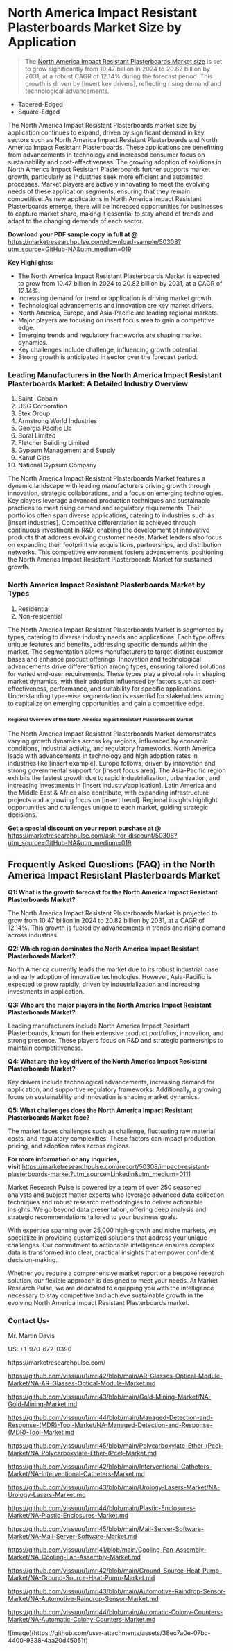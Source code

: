 <h1>North America Impact Resistant Plasterboards Market&nbsp;Size by Application</h1><blockquote><p>The <a href="https://marketresearchpulse.com/download-sample/50308?utm_source=GitHub-NA&amp;utm_medium=019">North America Impact Resistant Plasterboards Market size</a> is set to grow significantly from 10.47 billion in 2024 to 20.82 billion by 2031, at a robust CAGR of 12.14% during the forecast period. This growth is driven by [insert key drivers], reflecting rising demand and technological advancements.</p></blockquote><ul><li>Tapered-Edged <li> Square-Edged</li></ul><p>The North America Impact Resistant Plasterboards market size by application continues to expand, driven by significant demand in key sectors such as North America Impact Resistant Plasterboards and North America Impact Resistant Plasterboards. These applications are benefitting from advancements in technology and increased consumer focus on sustainability and cost-effectiveness. The growing adoption of solutions in North America Impact Resistant Plasterboards further supports market growth, particularly as industries seek more efficient and automated processes. Market players are actively innovating to meet the evolving needs of these application segments, ensuring that they remain competitive. As new applications in North America Impact Resistant Plasterboards emerge, there will be increased opportunities for businesses to capture market share, making it essential to stay ahead of trends and adapt to the changing demands of each sector.</p><p><strong>Download your PDF sample copy in full at @ </strong><a href="https://marketresearchpulse.com/download-sample/50308?utm_source=GitHub-NA&amp;utm_medium=019">https://marketresearchpulse.com/download-sample/50308?utm_source=GitHub-NA&amp;utm_medium=019</a></p><p><strong>Key Highlights: </strong></p><ul><li>The North America Impact Resistant Plasterboards Market is expected to grow from 10.47 billion in 2024 to 20.82 billion by 2031, at a CAGR of 12.14%.</li><li>Increasing demand for trend or application is driving market growth.</li><li>Technological advancements and innovation are key market drivers.</li><li>North America, Europe, and Asia-Pacific are leading regional markets.</li><li>Major players are focusing on insert focus area to gain a competitive edge.</li><li>Emerging trends and regulatory frameworks are shaping market dynamics.</li><li>Key challenges include challenge, influencing growth potential.</li><li>Strong growth is anticipated in sector over the forecast period.</li></ul><h3>Leading Manufacturers in the North America Impact Resistant Plasterboards Market: A Detailed Industry Overview</h3><ol><li>Saint- Gobain</li><li>USG Corporation</li><li>Etex Group</li><li>Armstrong World Industries</li><li>Georgia Pacific Llc</li><li>Boral Limited</li><li>Fletcher Building Limited</li><li>Gypsum Management and Supply</li><li>Kanuf Gips</li><li>National Gypsum Company</li></ol><div class="flex max-w-full flex-col flex-grow"><div class="min-h-8 text-message flex w-full flex-col items-end gap-2 whitespace-normal break-words [.text-message+&amp;]:mt-5" dir="auto" data-message-author-role="assistant" data-message-id="fd8432e4-4910-450d-b182-61b7bfb0a01f" data-message-model-slug="gpt-4o"><div class="flex w-full flex-col gap-1 empty:hidden first:pt-[3px]"><div class="markdown prose w-full break-words dark:prose-invert light"><p>The North America Impact Resistant Plasterboards Market features a dynamic landscape with leading manufacturers driving growth through innovation, strategic collaborations, and a focus on emerging technologies. Key players leverage advanced production techniques and sustainable practices to meet rising demand and regulatory requirements. Their portfolios often span diverse applications, catering to industries such as [insert industries]. Competitive differentiation is achieved through continuous investment in R&amp;D, enabling the development of innovative products that address evolving customer needs. Market leaders also focus on expanding their footprint via acquisitions, partnerships, and distribution networks. This competitive environment fosters advancements, positioning the North America Impact Resistant Plasterboards Market for sustained growth.</p></div></div></div></div><h3>North America Impact Resistant Plasterboards Market by Types</h3><ol><li>Residential <li> Non-residential</li></ol><div class="flex max-w-full flex-col flex-grow"><div class="min-h-8 text-message flex w-full flex-col items-end gap-2 whitespace-normal break-words [.text-message+&amp;]:mt-5" dir="auto" data-message-author-role="assistant" data-message-id="084470be-0bb7-4664-bddf-5156b4f41249" data-message-model-slug="gpt-4o-mini"><div class="flex w-full flex-col gap-1 empty:hidden first:pt-[3px]"><div class="markdown prose w-full break-words dark:prose-invert light"><p>The North America Impact Resistant Plasterboards Market is segmented by types, catering to diverse industry needs and applications. Each type offers unique features and benefits, addressing specific demands within the market. The segmentation allows manufacturers to target distinct customer bases and enhance product offerings. Innovation and technological advancements drive differentiation among types, ensuring tailored solutions for varied end-user requirements. These types play a pivotal role in shaping market dynamics, with their adoption influenced by factors such as cost-effectiveness, performance, and suitability for specific applications. Understanding type-wise segmentation is essential for stakeholders aiming to capitalize on emerging opportunities and gain a competitive edge.</p></div></div></div></div><h3><span style="font-size: 11px;">Regional Overview of the North America Impact Resistant Plasterboards Market</span></h3><div class="flex max-w-full flex-col flex-grow"><div class="min-h-8 text-message flex w-full flex-col items-end gap-2 whitespace-normal break-words [.text-message+&amp;]:mt-5" dir="auto" data-message-author-role="assistant" data-message-id="e9038762-ce64-4e30-91c9-9bd413514231" data-message-model-slug="gpt-4o-mini"><div class="flex w-full flex-col gap-1 empty:hidden first:pt-[3px]"><div class="markdown prose w-full break-words dark:prose-invert light"><p>The North America Impact Resistant Plasterboards Market demonstrates varying growth dynamics across key regions, influenced by economic conditions, industrial activity, and regulatory frameworks. North America leads with advancements in technology and high adoption rates in industries like [insert example]. Europe follows, driven by innovation and strong governmental support for [insert focus area]. The Asia-Pacific region exhibits the fastest growth due to rapid industrialization, urbanization, and increasing investments in [insert industry/application]. Latin America and the Middle East &amp; Africa also contribute, with expanding infrastructure projects and a growing focus on [insert trend]. Regional insights highlight opportunities and challenges unique to each market, guiding strategic decisions.</p></div></div></div></div><p><strong>Get a special discount on your report purchase at @ </strong><a href="https://marketresearchpulse.com/ask-for-discount/50308?utm_source=GitHub-NA&amp;utm_medium=019">https://marketresearchpulse.com/ask-for-discount/50308?utm_source=GitHub-NA&amp;utm_medium=019</a></p><h2>Frequently Asked Questions (FAQ) in the North America Impact Resistant Plasterboards Market</h2><p><strong>Q1: What is the growth forecast for the North America Impact Resistant Plasterboards Market?</strong></p><p>The North America Impact Resistant Plasterboards Market is projected to grow from 10.47 billion in 2024 to 20.82 billion by 2031, at a CAGR of 12.14%. This growth is fueled by advancements in trends and rising demand across industries.</p><p><strong>Q2: Which region dominates the North America Impact Resistant Plasterboards Market?</strong></p><p>North America currently leads the market due to its robust industrial base and early adoption of innovative technologies. However, Asia-Pacific is expected to grow rapidly, driven by industrialization and increasing investments in application.</p><p><strong>Q3: Who are the major players in the North America Impact Resistant Plasterboards Market?</strong></p><p>Leading manufacturers include North America Impact Resistant Plasterboards, known for their extensive product portfolios, innovation, and strong presence. These players focus on R&amp;D and strategic partnerships to maintain competitiveness.</p><p><strong>Q4: What are the key drivers of the North America Impact Resistant Plasterboards Market?</strong></p><p>Key drivers include technological advancements, increasing demand for application, and supportive regulatory frameworks. Additionally, a growing focus on sustainability and innovation is shaping market dynamics.</p><p><strong>Q5: What challenges does the North America Impact Resistant Plasterboards Market face?</strong></p><p>The market faces challenges such as challenge, fluctuating raw material costs, and regulatory complexities. These factors can impact production, pricing, and adoption rates across regions.</p><p><strong>For more information or any inquiries, visit&nbsp;</strong><a href="https://marketresearchpulse.com/report/50308/impact-resistant-plasterboards-market?utm_source=Linkedin&utm_medium=0111">https://marketresearchpulse.com/report/50308/impact-resistant-plasterboards-market?utm_source=Linkedin&utm_medium=0111</a></p><p>Market Research Pulse is powered by a team of over 250 seasoned analysts and subject matter experts who leverage advanced data collection techniques and robust research methodologies to deliver actionable insights. We go beyond data presentation, offering deep analysis and strategic recommendations tailored to your business goals.</p><p>With expertise spanning over 25,000 high-growth and niche markets, we specialize in providing customized solutions that address your unique challenges. Our commitment to actionable intelligence ensures complex data is transformed into clear, practical insights that empower confident decision-making.</p><p>Whether you require a comprehensive market report or a bespoke research solution, our flexible approach is designed to meet your needs. At Market Research Pulse, we are dedicated to equipping you with the intelligence necessary to stay competitive and achieve sustainable growth in the evolving North America Impact Resistant Plasterboards market.</p><h3><strong>Contact Us-</strong></h3><p>Mr. Martin Davis</p><p>US: +1-970-672-0390</p><p>https://marketresearchpulse.com/</p><p><a href="https://github.com/vissuuu1/mri42/blob/main/AR-Glasses-Optical-Module-Market/NA-AR-Glasses-Optical-Module-Market.md">https://github.com/vissuuu1/mri42/blob/main/AR-Glasses-Optical-Module-Market/NA-AR-Glasses-Optical-Module-Market.md</a></p><p><a href="https://github.com/vissuuu1/mri43/blob/main/Gold-Mining-Market/NA-Gold-Mining-Market.md">https://github.com/vissuuu1/mri43/blob/main/Gold-Mining-Market/NA-Gold-Mining-Market.md</a></p><p><a href="https://github.com/vissuuu1/mri44/blob/main/Managed-Detection-and-Response-(MDR)-Tool-Market/NA-Managed-Detection-and-Response-(MDR)-Tool-Market.md">https://github.com/vissuuu1/mri44/blob/main/Managed-Detection-and-Response-(MDR)-Tool-Market/NA-Managed-Detection-and-Response-(MDR)-Tool-Market.md</a></p><p><a href="https://github.com/vissuuu1/mri45/blob/main/Polycarboxylate-Ether-(Pce)-Market/NA-Polycarboxylate-Ether-(Pce)-Market.md">https://github.com/vissuuu1/mri45/blob/main/Polycarboxylate-Ether-(Pce)-Market/NA-Polycarboxylate-Ether-(Pce)-Market.md</a></p><p><a href="https://github.com/vissuuu1/mri42/blob/main/Interventional-Catheters-Market/NA-Interventional-Catheters-Market.md">https://github.com/vissuuu1/mri42/blob/main/Interventional-Catheters-Market/NA-Interventional-Catheters-Market.md</a></p><p><a href="https://github.com/vissuuu1/mri43/blob/main/Urology-Lasers-Market/NA-Urology-Lasers-Market.md">https://github.com/vissuuu1/mri43/blob/main/Urology-Lasers-Market/NA-Urology-Lasers-Market.md</a></p><p><a href="https://github.com/vissuuu1/mri44/blob/main/Plastic-Enclosures-Market/NA-Plastic-Enclosures-Market.md">https://github.com/vissuuu1/mri44/blob/main/Plastic-Enclosures-Market/NA-Plastic-Enclosures-Market.md</a></p><p><a href="https://github.com/vissuuu1/mri45/blob/main/Mail-Server-Software-Market/NA-Mail-Server-Software-Market.md">https://github.com/vissuuu1/mri45/blob/main/Mail-Server-Software-Market/NA-Mail-Server-Software-Market.md</a></p><p><a href="https://github.com/vissuuu1/mri41/blob/main/Cooling-Fan-Assembly-Market/NA-Cooling-Fan-Assembly-Market.md">https://github.com/vissuuu1/mri41/blob/main/Cooling-Fan-Assembly-Market/NA-Cooling-Fan-Assembly-Market.md</a></p><p><a href="https://github.com/vissuuu1/mri42/blob/main/Ground-Source-Heat-Pump-Market/NA-Ground-Source-Heat-Pump-Market.md">https://github.com/vissuuu1/mri42/blob/main/Ground-Source-Heat-Pump-Market/NA-Ground-Source-Heat-Pump-Market.md</a></p><p><a href="https://github.com/vissuuu1/mri43/blob/main/Automotive-Raindrop-Sensor-Market/NA-Automotive-Raindrop-Sensor-Market.md">https://github.com/vissuuu1/mri43/blob/main/Automotive-Raindrop-Sensor-Market/NA-Automotive-Raindrop-Sensor-Market.md</a></p><p><a href="https://github.com/vissuuu1/mri44/blob/main/Automatic-Colony-Counters-Market/NA-Automatic-Colony-Counters-Market.md">https://github.com/vissuuu1/mri44/blob/main/Automatic-Colony-Counters-Market/NA-Automatic-Colony-Counters-Market.md</a></p>
![image](https://github.com/user-attachments/assets/38ec7a0e-07bc-4400-9338-4aa20d45051f)
